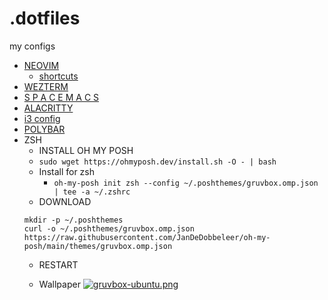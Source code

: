# .dotfiles
my configs

* [NEOVIM](init.lua)
  * [shortcuts](https://gist.github.com/IronCubeStudios/d08afe1446e74e9b88d7358089b8ff70)
* [WEZTERM](wezterm.lua)
* [S P A C E M A C S](https://gist.github.com/IronCubeStudios/6033797c15d7093fe6480cde8882859b)
* [ALACRITTY](alacritty.toml)
* [i3 config ](https://gist.github.com/IronCubeStudios/1fd7a1d46efd94201f1cc7576c7c6c3c)
 * [POLYBAR](https://github.com/emgyrz/polybar-gruvbox-theme)
* ZSH
  * INSTALL OH MY POSH
  * ```sudo wget https://ohmyposh.dev/install.sh -O - | bash```
  * Install for zsh
    * ```oh-my-posh init zsh --config ~/.poshthemes/gruvbox.omp.json | tee -a ~/.zshrc```
  * DOWNLOAD
  ```
  mkdir -p ~/.poshthemes
  curl -o ~/.poshthemes/gruvbox.omp.json https://raw.githubusercontent.com/JanDeDobbeleer/oh-my-posh/main/themes/gruvbox.omp.json
  ```
  * RESTART
 
  * Wallpaper
    [![gruvbox-ubuntu.png](https://i.postimg.cc/NFLMjzdK/gruvbox-ubuntu.png)](https://postimg.cc/q6V0mjVr)

